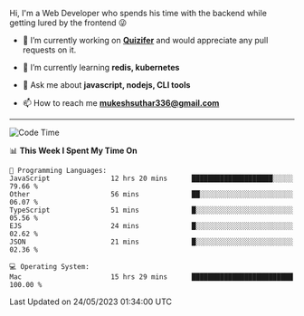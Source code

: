 Hi, I'm a Web Developer who spends his time with the backend while getting lured by the frontend 😜

- 🔭 I’m currently working on **[Quizifer](https://github.com/SutharMukesh/Quizifer/)** and would appreciate any pull requests on it.

- 🌱 I’m currently learning **redis, kubernetes**

- 💬 Ask me about **javascript, nodejs, CLI tools**

- 📫 How to reach me **mukeshsuthar336@gmail.com**

---
<!--START_SECTION:waka-->
![Code Time](http://img.shields.io/badge/Code%20Time-2%2C314%20hrs%203%20mins-blue)

📊 **This Week I Spent My Time On** 

```text
💬 Programming Languages: 
JavaScript               12 hrs 20 mins      ████████████████████░░░░░   79.66 % 
Other                    56 mins             ██░░░░░░░░░░░░░░░░░░░░░░░   06.07 % 
TypeScript               51 mins             █░░░░░░░░░░░░░░░░░░░░░░░░   05.56 % 
EJS                      24 mins             █░░░░░░░░░░░░░░░░░░░░░░░░   02.62 % 
JSON                     21 mins             █░░░░░░░░░░░░░░░░░░░░░░░░   02.36 % 

💻 Operating System: 
Mac                      15 hrs 29 mins      █████████████████████████   100.00 % 
```


 Last Updated on 24/05/2023 01:34:00 UTC
<!--END_SECTION:waka-->
